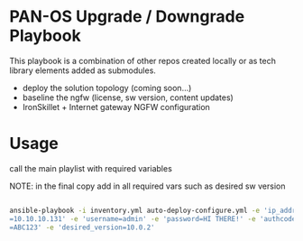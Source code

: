 # PAN-OS Upgrade / Downgrade Playbook

This playbook is a combination of other repos created locally or as tech library
elements added as submodules.

 * deploy the solution topology (coming soon...)
 * baseline the ngfw (license, sw version, content updates)
 * IronSkillet + Internet gateway NGFW configuration

# Usage

call the main playlist with required variables

NOTE: in the final copy add in all required vars such as desired sw version

```bash

ansible-playbook -i inventory.yml auto-deploy-configure.yml -e 'ip_address
=10.10.10.131' -e 'username=admin' -e 'password=HI THERE!' -e 'authcode
=ABC123' -e 'desired_version=10.0.2'
```